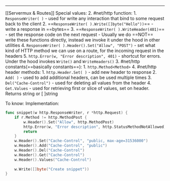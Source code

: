 ***
[[Servermux & Routes]]
Special values:
2. #net/http function:
	1. `ResponseWriter( )` - used for write any interaction that bind to some request back to the client
	2. ==`ResponseWriter( ).Write([]byte("Hello"))`== - write a response in ==bytes==
	3. ==`ResponseWriter( ).WriteHeader(401)`== - set the response code on the next request 
	    - Usually we do ==NOT== write these functions directly, instead we invoke it under the hood in other utilities 
	4. `ResponseWriter( ).Header().Set("Allow", "POST")` - set what kind of HTTP method we can use on a route, for the incoming request in the headers 
	5. `http.Error(w, "Error description", 401)` - shortcut for errors. Under the hood invokes `Write()` and `WriteHeaders()`
3. #net/http constants(==basically constants==):
	1. `http.Method<Method>` 
4. #net/http header methods:
	1. `http.Header.Set( )` - add new header to response 
	2. `Add( )` - used to add additional headers, can be used multiple times 
	3. `Del("Cache-Control")` - used for deleting all values from the header 
	4. `Get.Values` - used for retrieving first or slice of values, set on header. Returns string or [ ]string

To know:
Implementation:
```go
func snippet(w http.ResponseWriter, r *http.Request) {
    if r.Method != http.MethodPost {
        w.Header().Set("Allow", http.MethodPost)
        http.Error(w, "Error description", http.StatusMethodNotAllowed)
        return 
    }
    w.Header().Set("Cache-Control", "public, max-age=31536000")
    w.Header().Add("Cache-Control", "public")
    w.Header().Del("Cache-Control")
    w.Header().Get("Cache-Control")
    w.Header().Values("Cache-Control")
    
    w.Write([]byte("Create snippet"))
}
```